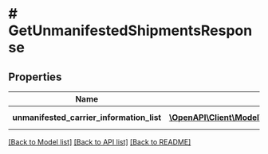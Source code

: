# # GetUnmanifestedShipmentsResponse

## Properties

Name | Type | Description | Notes
------------ | ------------- | ------------- | -------------
**unmanifested_carrier_information_list** | [**\OpenAPI\Client\Model\shipping\UnmanifestedCarrierInformation[]**](UnmanifestedCarrierInformation.md) | A list of UnmanifestedCarrierInformation | [optional]

[[Back to Model list]](../../README.md#models) [[Back to API list]](../../README.md#endpoints) [[Back to README]](../../README.md)

